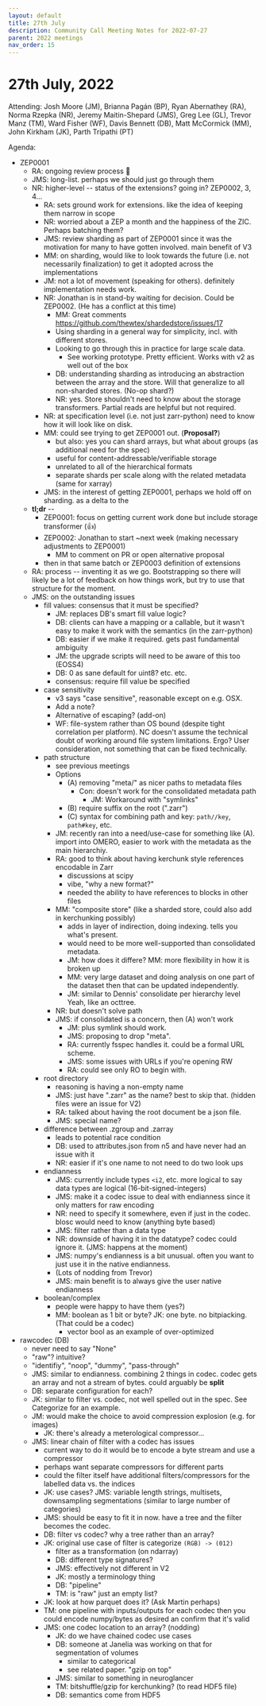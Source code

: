 ```yaml
---
layout: default
title: 27th July
description: Community Call Meeting Notes for 2022-07-27
parent: 2022 meetings
nav_order: 15
---
```


# 27th July, 2022

Attending: Josh Moore (JM), Brianna Pagán (BP), Ryan Abernathey (RA), Norma Rzepka (NR), Jeremy Maitin-Shepard (JMS), Greg Lee (GL), Trevor Manz (TM), Ward Fisher (WF), Davis Bennett (DB), Matt McCormick (MM), John Kirkham (JK), Parth Tripathi (PT)

Agenda:

- ZEP0001
  - RA: ongoing review process :tada: 
  - JMS: long-list. perhaps we should just go through them
  - NR: higher-level -- status of the extensions? going in? ZEP0002, 3, 4...
    - RA: sets ground work for extensions. like the idea of keeping them narrow in scope
    - NR: worried about a ZEP a month and the happiness of the ZIC. Perhaps batching them?
    - JMS: review sharding as part of ZEP0001 since it was the motivation for many to have gotten involved. main benefit of V3
    - MM: on sharding, would like to look towards the future (i.e. not necessarily finalization) to get it adopted across the implementations
    - JM: not a lot of movement (speaking for others). definitely implementation needs work.
    - NR: Jonathan is in stand-by waiting for decision. Could be ZEP0002. (He has a conflict at this time)
      - MM: Great comments https://github.com/thewtex/shardedstore/issues/17
      - Using sharding in a general way for simplicity, incl. with different stores.
      - Looking to go through this in practice for large scale data.
        - See working prototype. Pretty efficient. Works with v2 as well out of the box
      - DB: understanding sharding as introducing an abstraction between the array and the store. Will that generalize to all non-sharded stores. (No-op shard?)
      - NR: yes. Store shouldn't need to know about the storage transformers. Partial reads are helpful but not required.
    - NR: at specification level (i.e. not just zarr-python) need to know how it will look like on disk.
    - MM: could see trying to get ZEP0001 out. (**Proposal?**)
      - but also: yes you can shard arrays, but what about groups (as additional need for the spec)
      - useful for content-addressable/verifiable storage
      - unrelated to all of the hierarchical formats
      - separate shards per scale along with the related metadata (same for xarray)
    - JMS: in the interest of getting ZEP0001, perhaps we hold off on sharding. as a delta to the 
  - **tl;dr** -- 
    - ZEP0001: focus on getting current work done but include storage transformer (:+1:)
    - ZEP0002: Jonathan to start ~next week (making necessary adjustments to ZEP0001)
      - MM to comment on PR or open alternative proposal
    - then in that same batch or ZEP0003 definition of extensions
  - RA: process -- inventing it as we go. Bootstrapping so there will likely be a lot of feedback on how things work, but try to use that structure for the moment.
  - JMS: on the outstanding issues
    - fill values: consensus that it must be specified?
      - JM: replaces DB's smart fill value logic?
      - DB: clients can have a mapping or a callable, but it wasn't easy to make it work with the semantics (in the zarr-python)
      - DB: easier if we make it required. gets past fundamental ambiguity
      - JM: the upgrade scripts will need to be aware of this too (EOSS4)
      - DB: 0 as sane default for uint8? etc. etc.
      - consensus: require fill value be specified
    - case sensitivity
      - v3 says "case sensitive", reasonable except on e.g. OSX.
      - Add a note?
      - Alternative of escaping? (add-on)
      - WF: file-system rather than OS bound (despite tight correlation per platform). NC doesn't assume the technical doubt of working around file system limitations. Ergo? User consideration, not something that can be fixed technically.
    - path structure
      - see previous meetings
      - Options
        - (A) removing "meta/" as nicer paths to metadata files
          - Con: doesn't work for the consolidated metadata path
            - JM: Workaround with "symlinks"
        - (B) require suffix on the root (".zarr")
        - (C) syntax for combining path and key: `path//key`, `path#key`, etc.
      - JM: recently ran into a need/use-case for something like (A). import into OMERO, easier to work with the metadata as the main hierarchiy.
      - RA: good to think about having kerchunk style references encodable in Zarr
        - discussions at scipy
        - vibe, "why a new format?"
        - needed the ability to have references to blocks in other files
      - MM: "composite store" (like a sharded store, could also add in kerchunking possibly)
        - adds in layer of indirection, doing indexing. tells you what's present.
        - would need to be more well-supported than consolidated metadata.
        - JM: how does it differe? MM: more flexibility in how it is broken up
        - MM: very large dataset and doing analysis on one part of the dataset then that can be updated independently.
        - JM: similar to Dennis' consolidate per hierarchy level Yeah, like an octtree.
      - NR: but doesn't solve path
      - JMS: if consolidated is a concern, then (A) won't work
        - JM: plus symlink should work.
        - JMS: proposing to drop "meta".
        - RA: currently fsspec handles it. could be a formal URL scheme.
        - JMS: some issues with URLs if you're opening RW
        - RA: could see only RO to begin with.
    - root directory
      - reasoning is having a non-empty name
      - JMS: just have ".zarr" as the name? best to skip that. (hidden files were an issue for V2)
      - RA: talked about having the root document be a json file.
      - JMS: special name?
    - difference between .zgroup and .zarray
      - leads to potential race condition
      - DB: used to attributes.json from n5 and have never had an issue with it
      - NR: easier if it's one name to not need to do two look ups
    - endianness
      - JMS: currently include types `<i2`, etc. more logical to say data types are logical (16-bit-signed-integers)
      - JMS: make it a codec issue to deal with endianness since it only matters for raw encoding
      - NR: need to specify it somewhere, even if just in the codec. blosc would need to know (anything byte based)
      - JMS: filter rather than a data type
      - NR: downside of having it in the datatype? codec could ignore it. (JMS: happens at the moment)
      - JMS: numpy's endianness is a bit unusual. often you want to just use it in the native endianness.
      - (Lots of nodding from Trevor)
      - JMS: main benefit is to always give the user native endianness
    - boolean/complex
      - people were happy to have them (yes?)
      - MM: boolean as 1 bit or byte? JK: one byte. no bitpiacking. (That could be a codec)
        - vector bool as an example of over-optimized
- rawcodec (DB)
  - never need to say "None"
  - "raw"? intuitive?
  - "identifiy", "noop", "dummy", "pass-through"
  - JMS: similar to endianness. combining 2 things in codec. codec gets an array and not a stream of bytes. could arguably be **split**
  - DB: separate configuration for each?
  - JK: similar to filter vs. codec, not well spelled out in the spec. See Categorize for an example.
  - JM: would make the choice to avoid compression explosion (e.g. for images)
    - JK: there's already a meterological compressor...
  - JMS: linear chain of filter with a codec has issues
    - current way to do it would be to encode a byte stream and use a compressor
    - perhaps want separate compressors for different parts
    - could the filter itself have additional filters/compressors for the labelled data vs. the indices
    - JK: use cases? JMS: variable length strings, multisets, downsampling segmentations (similar to large number of categories)
    - JMS: should be easy to fit it in now. have a tree and the filter becomes the codec.
    - DB: filter vs codec? why a tree rather than an array?
    - JK: original use case of filter is categorize `(RGB) -> (012)`
      - filter as a transformation (on ndarray)
      - DB: different type signatures?
      - JMS: effectively not different in V2
      - JK: mostly a terminology thing
      - DB: "pipeline"
      - TM: is "raw" just an empty list?
    - JK: look at how parquet does it? (Ask Martin perhaps)
    - TM: one pipeline with inputs/outputs for each codec then you could encode numpy/bytes as desired an confirm that it's valid
    - JMS: one codec location to an array? (nodding)
      - JK: do we have chained codec use cases
      - DB: someone at Janelia was working on that for segmentation of volumes
        - similar to categorical
        - see related paper. "gzip on top"
      - JMS: similar to something in neuroglancer
      - TM: bitshuffle/gzip for kerchunking? (to read HDF5 file)
      - DB: semantics come from HDF5
